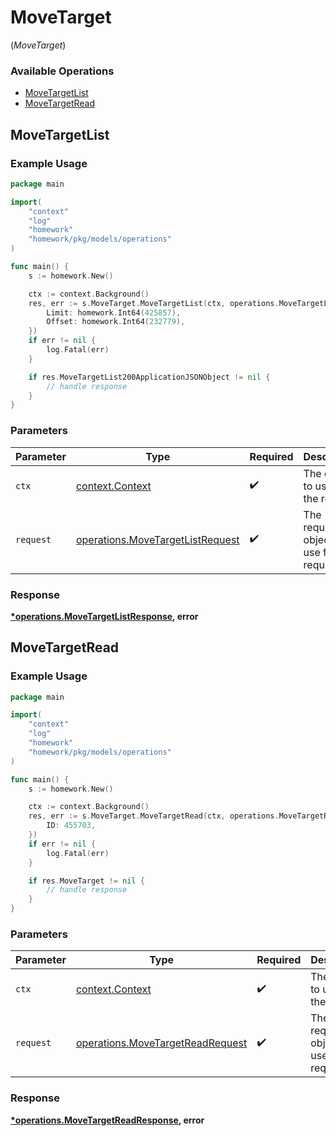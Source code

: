 # MoveTarget
(*MoveTarget*)

### Available Operations

* [MoveTargetList](#movetargetlist)
* [MoveTargetRead](#movetargetread)

## MoveTargetList

### Example Usage

```go
package main

import(
	"context"
	"log"
	"homework"
	"homework/pkg/models/operations"
)

func main() {
    s := homework.New()

    ctx := context.Background()
    res, err := s.MoveTarget.MoveTargetList(ctx, operations.MoveTargetListRequest{
        Limit: homework.Int64(425857),
        Offset: homework.Int64(232779),
    })
    if err != nil {
        log.Fatal(err)
    }

    if res.MoveTargetList200ApplicationJSONObject != nil {
        // handle response
    }
}
```

### Parameters

| Parameter                                                                            | Type                                                                                 | Required                                                                             | Description                                                                          |
| ------------------------------------------------------------------------------------ | ------------------------------------------------------------------------------------ | ------------------------------------------------------------------------------------ | ------------------------------------------------------------------------------------ |
| `ctx`                                                                                | [context.Context](https://pkg.go.dev/context#Context)                                | :heavy_check_mark:                                                                   | The context to use for the request.                                                  |
| `request`                                                                            | [operations.MoveTargetListRequest](../../models/operations/movetargetlistrequest.md) | :heavy_check_mark:                                                                   | The request object to use for the request.                                           |


### Response

**[*operations.MoveTargetListResponse](../../models/operations/movetargetlistresponse.md), error**


## MoveTargetRead

### Example Usage

```go
package main

import(
	"context"
	"log"
	"homework"
	"homework/pkg/models/operations"
)

func main() {
    s := homework.New()

    ctx := context.Background()
    res, err := s.MoveTarget.MoveTargetRead(ctx, operations.MoveTargetReadRequest{
        ID: 455703,
    })
    if err != nil {
        log.Fatal(err)
    }

    if res.MoveTarget != nil {
        // handle response
    }
}
```

### Parameters

| Parameter                                                                            | Type                                                                                 | Required                                                                             | Description                                                                          |
| ------------------------------------------------------------------------------------ | ------------------------------------------------------------------------------------ | ------------------------------------------------------------------------------------ | ------------------------------------------------------------------------------------ |
| `ctx`                                                                                | [context.Context](https://pkg.go.dev/context#Context)                                | :heavy_check_mark:                                                                   | The context to use for the request.                                                  |
| `request`                                                                            | [operations.MoveTargetReadRequest](../../models/operations/movetargetreadrequest.md) | :heavy_check_mark:                                                                   | The request object to use for the request.                                           |


### Response

**[*operations.MoveTargetReadResponse](../../models/operations/movetargetreadresponse.md), error**

